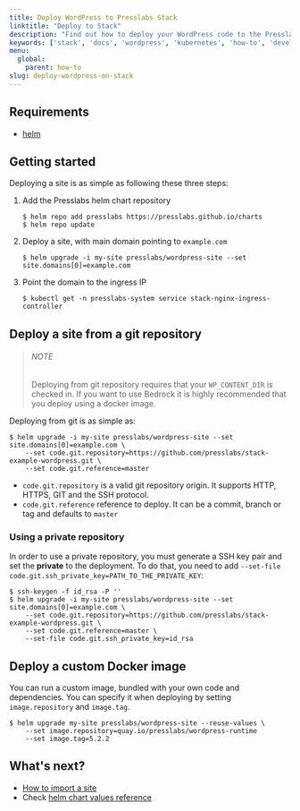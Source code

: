 ```yaml
---
title: Deploy WordPress to Presslabs Stack
linktitle: "Deploy to Stack"
description: "Find out how to deploy your WordPress code to the Presslabs Stack."
keywords: ['stack', 'docs', 'wordpress', 'kubernetes', 'how-to', 'development']
menu:
  global:
    parent: how-to
slug: deploy-wordpress-on-stack
---
```


## Requirements

- [helm](https://helm.sh)

## Getting started

Deploying a site is as simple as following these three steps:

1. Add the Presslabs helm chart repository

   ```shell
   $ helm repo add presslabs https://presslabs.github.io/charts
   $ helm repo update
   ```

2. Deploy a site, with main domain pointing to `example.com`

   ```shell
   $ helm upgrade -i my-site presslabs/wordpress-site --set site.domains[0]=example.com
   ```

3. Point the domain to the ingress IP

   ```shell
   $ kubectl get -n presslabs-system service stack-nginx-ingress-controller
   ```

## Deploy a site from a git repository

> ###### NOTE
>
> Deploying from git repository requires that your `WP_CONTENT_DIR` is checked
> in. If you want to use Bedrock it is highly recommended that you deploy using
> a docker image.

Deploying from git is as simple as:

```shell
$ helm upgrade -i my-site presslabs/wordpress-site --set site.domains[0]=example.com \
	--set code.git.repository=https://github.com/presslabs/stack-example-wordpress.git \
	--set code.git.reference=master
```

* `code.git.repository` is a valid git repository origin. It supports HTTP, HTTPS, GIT and the SSH protocol.
* `code.git.reference` reference to deploy. It can be a commit, branch or tag and defaults to `master`

### Using a private repository

In order to use a private repository, you must generate a SSH key pair and set
the **private** to the deployment. To do that, you need to add
`--set-file code.git.ssh_private_key=PATH_TO_THE_PRIVATE_KEY`:

```shell
$ ssh-keygen -f id_rsa -P ''
$ helm upgrade -i my-site presslabs/wordpress-site --set site.domains[0]=example.com \
	--set code.git.repository=https://github.com/presslabs/stack-example-wordpress.git \
	--set code.git.reference=master \
	--set-file code.git.ssh_private_key=id_rsa
```

## Deploy a custom Docker image

You can run a custom image, bundled with your own code and dependencies. You can
specify it when deploying by setting `image.repository` and `image.tag`.

```shell
$ helm upgrade my-site presslabs/wordpress-site --reuse-values \
	--set image.repository=quay.io/presslabs/wordpress-runtime
	--set image.tag=5.2.2
```

## What's next?

* [How to import a site](./import-site.md)
* Check [helm chart values reference](../reference/wordpress-site-helm-chart-values.md)
